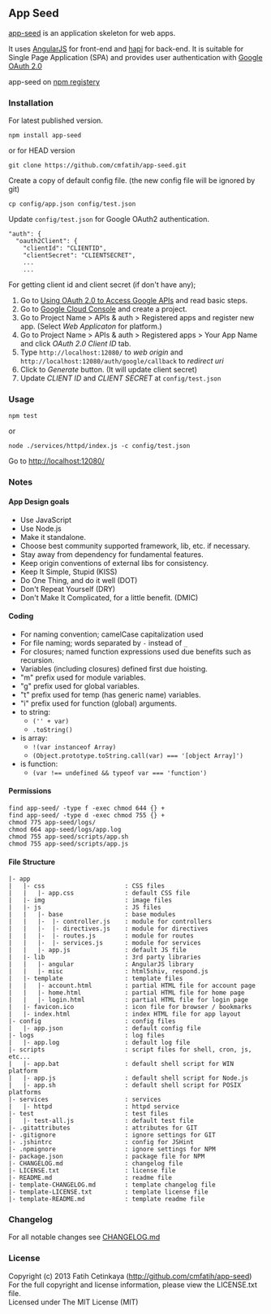 ## App Seed

  [app-seed](http://github.com/cmfatih/app-seed) is an application skeleton for web apps.  

  It uses [AngularJS](http://angularjs.org/) for front-end and [hapi](http://spumko.github.io/) for back-end. 
  It is suitable for Single Page Application (SPA) and provides user authentication 
  with [Google OAuth 2.0](https://developers.google.com/accounts/docs/OAuth2WebServer)

  app-seed on [npm registery](http://npmjs.org/package/app-seed)

### Installation

For latest published version.
```
npm install app-seed
```

or for HEAD version
```
git clone https://github.com/cmfatih/app-seed.git
```

Create a copy of default config file. (the new config file will be ignored by git)
```
cp config/app.json config/test.json
```

Update `config/test.json` for Google OAuth2 authentication. 
```
"auth": {
  "oauth2Client": {
    "clientId": "CLIENTID",
    "clientSecret": "CLIENTSECRET",
    ...
    ...
```

For getting client id and client secret (if don't have any);  

1. Go to [Using OAuth 2.0 to Access Google APIs](https://developers.google.com/accounts/docs/OAuth2#basicsteps) and read basic steps.
2. Go to [Google Cloud Console](https://cloud.google.com/console) and create a project.
3. Go to Project Name > APIs & auth > Registered apps and register new app. (Select *Web Applicaton* for platform.)
4. Go to Project Name > APIs & auth > Registered apps > Your App Name and click *OAuth 2.0 Client ID* tab.
5. Type `http://localhost:12080/` to *web origin* and `http://localhost:12080/auth/google/callback` to *redirect uri*
6. Click to *Generate* button. (It will update client secret)
7. Update *CLIENT ID* and *CLIENT SECRET* at `config/test.json`

### Usage

```
npm test
```
or
```
node ./services/httpd/index.js -c config/test.json
```

Go to [http://localhost:12080/](http://localhost:12080/)

### Notes

#### App Design goals

  * Use JavaScript
  * Use Node.js
  * Make it standalone.
  * Choose best community supported framework, lib, etc. if necessary.
  * Stay away from dependency for fundamental features.
  * Keep origin conventions of external libs for consistency.
  * Keep It Simple, Stupid (KISS)
  * Do One Thing, and do it well (DOT)
  * Don't Repeat Yourself (DRY)
  * Don't Make It Complicated, for a little benefit. (DMIC)

#### Coding

  * For naming convention; camelCase capitalization used
  * For file naming; words separated by `-` instead of `_`
  * For closures; named function expressions used due benefits such as recursion.
  * Variables (including closures) defined first due hoisting.
  * "m" prefix used for module variables.
  * "g" prefix used for global variables.
  * "t" prefix used for temp (has generic name) variables.
  * "i" prefix used for function (global) arguments.
  * to string:
    - `('' + var)`
    - `.toString()`
  * is array:
    - `!(var instanceof Array)`
    - `(Object.prototype.toString.call(var) === '[object Array]')`
  * is function:
    - `(var !== undefined && typeof var === 'function')`

#### Permissions

```
find app-seed/ -type f -exec chmod 644 {} +
find app-seed/ -type d -exec chmod 755 {} +
chmod 775 app-seed/logs/
chmod 664 app-seed/logs/app.log
chmod 755 app-seed/scripts/app.sh
chmod 755 app-seed/scripts/app.js
```

#### File Structure

```
|- app
|   |- css                      : CSS files
|   |   |- app.css              : default CSS file
|   |- img                      : image files
|   |- js                       : JS files
|   |   |- base                 : base modules
|   |   |-  |- controller.js    : module for controllers
|   |   |-  |- directives.js    : module for directives
|   |   |-  |- routes.js        : module for routes
|   |   |-  |- services.js      : module for services
|   |   |- app.js               : default JS file
|   |- lib                      : 3rd party libraries
|   |   |- angular              : AngularJS library
|   |   |- misc                 : html5shiv, respond.js
|   |- template                 : template files
|   |   |- account.html         : partial HTML file for account page
|   |   |- home.html            : partial HTML file for home page
|   |   |- login.html           : partial HTML file for login page
|   |- favicon.ico              : icon file for browser / bookmarks
|   |- index.html               : index HTML file for app layout
|- config                       : config files
|   |- app.json                 : default config file
|- logs                         : log files
|   |- app.log                  : default log file
|- scripts                      : script files for shell, cron, js, etc...
|   |- app.bat                  : default shell script for WIN platform
|   |- app.js                   : default shell script for Node.js
|   |- app.sh                   : default shell script for POSIX platforms
|- services                     : services
|   |- httpd                    : httpd service
|- test                         : test files
|   |- test-all.js              : default test file
|- .gitattributes               : attributes for GIT
|- .gitignore                   : ignore settings for GIT
|- .jshintrc                    : config for JSHint
|- .npmignore                   : ignore settings for NPM
|- package.json                 : package file for NPM
|- CHANGELOG.md                 : changelog file
|- LICENSE.txt                  : license file
|- README.md                    : readme file
|- template-CHANGELOG.md        : template changelog file
|- template-LICENSE.txt         : template license file
|- template-README.md           : template readme file
```

### Changelog

For all notable changes see [CHANGELOG.md](https://github.com/cmfatih/app-seed/blob/master/CHANGELOG.md)

### License

Copyright (c) 2013 Fatih Cetinkaya (http://github.com/cmfatih/app-seed)  
For the full copyright and license information, please view the LICENSE.txt file.  
Licensed under The MIT License (MIT)